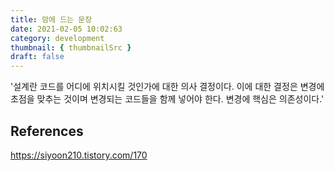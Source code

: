 ```yaml
---
title: 맘에 드는 문장
date: 2021-02-05 10:02:63
category: development
thumbnail: { thumbnailSrc }
draft: false
---
```


'설계란 코드를 어디에 위치시킬 것인가에 대한 의사 결정이다. 이에 대한 결정은 변경에 초점을 맞추는 것이며 변경되는 코드들을 함께 넣어야 한다. 변경에 핵심은 의존성이다.'

## References

https://siyoon210.tistory.com/170

